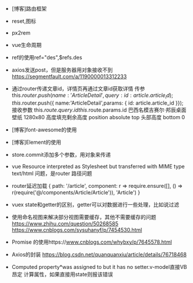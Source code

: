 * [博客]路由框架
* reset,图标
* px2rem
* vue生命周期
* ref的使用ref="des",$refs.des
* axios发送post，但是服务器用对象接收不到 https://segmentfault.com/a/1190000013312233

* 通过router传递文章id，详情页再通过文章id获取详情
传参
this.$router.push({  name:'ArticleDetail',query: { id:  article.article_id }});
this.$router.push({  name:'ArticleDetail',params: { id:  article.article_id }});
接收参数
this.$route.query.id
this.$route.params.id
巴西名模吉赛尔·邦辰桌面壁纸 1280x80
高度填充剩余高度
    position absolute
    top 头部高度
    bottom 0
* [博客]font-awesome的使用
* [博客]Element的使用
* store.commit添加多个参数，用对象来传递
* vue Resource interpreted as Stylesheet but transferred with MIME type text/html 问题，是router 路径问题
* router延迟加载
{
    path: '/article',
    component: r => require.ensure([], () => r(require('@/components/Article/Article')), 'Article')
}
* vuex state和getter的区别，getter可以对数据进行一些处理，比如说过滤

* 使用命名视图来解决部分视图需要缓存，其他不需要缓存的问题
https://www.zhihu.com/question/50268585
https://www.cnblogs.com/sysuhanyf/p/7454530.html
* Promise 的使用https://www.cnblogs.com/whybxy/p/7645578.html
* Axios的封装 https://blog.csdn.net/quanquanxiu/article/details/76718468
* Computed property*was assigned to but it has no setter.v-model直接VB昂定 计算属性，如果直接用state则报该错误
